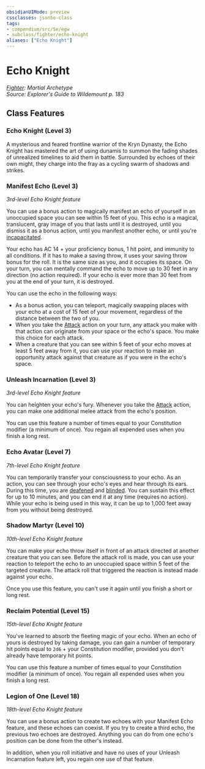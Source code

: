 ```yaml
---
obsidianUIMode: preview
cssclasses: json5e-class
tags:
- compendium/src/5e/egw
- subclass/fighter/echo-knight
aliases: ["Echo Knight"]
---
```

# Echo Knight
*[Fighter](fighter.md): Martial Archetype*  
*Source: Explorer's Guide to Wildemount p. 183*  


## Class Features

### Echo Knight (Level 3)

A mysterious and feared frontline warrior of the Kryn Dynasty, the Echo Knight has mastered the art of using dunamis to summon the fading shades of unrealized timelines to aid them in battle. Surrounded by echoes of their own might, they charge into the fray as a cycling swarm of shadows and strikes.

### Manifest Echo (Level 3)

*3rd-level Echo Knight feature*

You can use a bonus action to magically manifest an echo of yourself in an unoccupied space you can see within 15 feet of you. This echo is a magical, translucent, gray image of you that lasts until it is destroyed, until you dismiss it as a bonus action, until you manifest another echo, or until you're [incapacitated](Mechanics/Rules/conditions.md#Incapacitated).

Your echo has AC 14 + your proficiency bonus, 1 hit point, and immunity to all conditions. If it has to make a saving throw, it uses your saving throw bonus for the roll. It is the same size as you, and it occupies its space. On your turn, you can mentally command the echo to move up to 30 feet in any direction (no action required). If your echo is ever more than 30 feet from you at the end of your turn, it is destroyed.

You can use the echo in the following ways:

- As a bonus action, you can teleport, magically swapping places with your echo at a cost of 15 feet of your movement, regardless of the distance between the two of you.  
- When you take the [Attack](Mechanics/Rules/actions.md#Attack) action on your turn, any attack you make with that action can originate from your space or the echo's space. You make this choice for each attack.  
- When a creature that you can see within 5 feet of your echo moves at least 5 feet away from it, you can use your reaction to make an opportunity attack against that creature as if you were in the echo's space.  

### Unleash Incarnation (Level 3)

*3rd-level Echo Knight feature*

You can heighten your echo's fury. Whenever you take the [Attack](Mechanics/Rules/actions.md#Attack) action, you can make one additional melee attack from the echo's position.

You can use this feature a number of times equal to your Constitution modifier (a minimum of once). You regain all expended uses when you finish a long rest.

### Echo Avatar (Level 7)

*7th-level Echo Knight feature*

You can temporarily transfer your consciousness to your echo. As an action, you can see through your echo's eyes and hear through its ears. During this time, you are [deafened](Mechanics/Rules/conditions.md#Deafened) and [blinded](Mechanics/Rules/conditions.md#Blinded). You can sustain this effect for up to 10 minutes, and you can end it at any time (requires no action). While your echo is being used in this way, it can be up to 1,000 feet away from you without being destroyed.

### Shadow Martyr (Level 10)

*10th-level Echo Knight feature*

You can make your echo throw itself in front of an attack directed at another creature that you can see. Before the attack roll is made, you can use your reaction to teleport the echo to an unoccupied space within 5 feet of the targeted creature. The attack roll that triggered the reaction is instead made against your echo.

Once you use this feature, you can't use it again until you finish a short or long rest.

### Reclaim Potential (Level 15)

*15th-level Echo Knight feature*

You've learned to absorb the fleeting magic of your echo. When an echo of yours is destroyed by taking damage, you can gain a number of temporary hit points equal to `2d6` + your Constitution modifier, provided you don't already have temporary hit points.

You can use this feature a number of times equal to your Constitution modifier (a minimum of once). You regain all expended uses when you finish a long rest.

### Legion of One (Level 18)

*18th-level Echo Knight feature*

You can use a bonus action to create two echoes with your Manifest Echo feature, and these echoes can coexist. If you try to create a third echo, the previous two echoes are destroyed. Anything you can do from one echo's position can be done from the other's instead.

In addition, when you roll initiative and have no uses of your Unleash Incarnation feature left, you regain one use of that feature.
